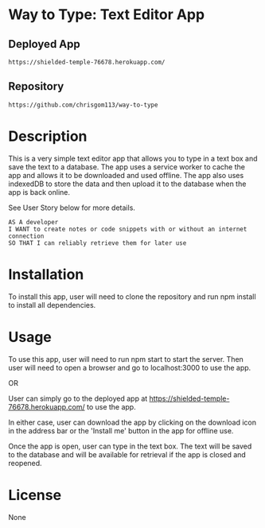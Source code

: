 # Way to Type: Text Editor App

## Deployed App
```
https://shielded-temple-76678.herokuapp.com/
```


## Repository
```
https://github.com/chrisgom113/way-to-type
```
# Description

This is a very simple text editor app that allows you to type in a text box and save the text to a database. The app uses a service worker to cache the app and allows it to be downloaded and used offline. The app also uses indexedDB to store the data and then upload it to the database when the app is back online.

See User Story below for more details.

```
AS A developer
I WANT to create notes or code snippets with or without an internet connection
SO THAT I can reliably retrieve them for later use
```


# Installation

To install this app, user will need to clone the repository and run npm install to install all dependencies. 

# Usage

To use this app, user will need to run npm start to start the server. Then user will need to open a browser and go to localhost:3000 to use the app.

OR

User can simply go to the deployed app at https://shielded-temple-76678.herokuapp.com/ to use the app. 


In either case, user can download the app by clicking on the download icon in the address bar or the 'Install me' button in the app for offline use.

Once the app is open, user can type in the text box. The text will be saved to the database and will be available for retrieval if the app is closed and reopened.


# License

None

